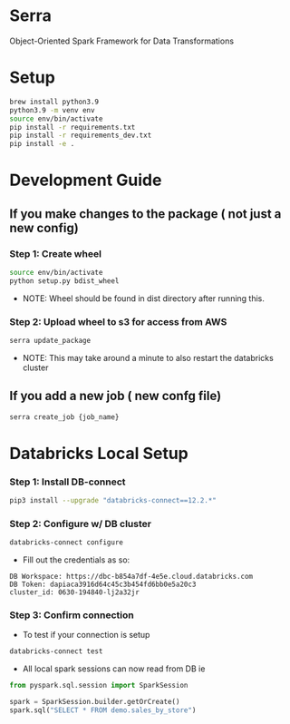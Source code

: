 # Serra
Object-Oriented Spark Framework for Data Transformations

# Setup

```bash
brew install python3.9
python3.9 -m venv env
source env/bin/activate
pip install -r requirements.txt
pip install -r requirements_dev.txt
pip install -e .
```

# Development Guide

## If you make changes to the package ( not just a new config)

### Step 1: Create wheel
```bash
source env/bin/activate
python setup.py bdist_wheel
```
* NOTE: Wheel should be found in dist directory after running this.

### Step 2: Upload wheel to s3 for access from AWS
```bash
serra update_package
```
* NOTE: This may take around a minute to also restart the databricks cluster

## If you add a new job ( new confg file)
```bash
serra create_job {job_name}
```

# Databricks Local Setup

### Step 1: Install DB-connect
```bash
pip3 install --upgrade "databricks-connect==12.2.*"
```

### Step 2: Configure w/ DB cluster
```bash
databricks-connect configure
```
* Fill out the credentials as so:
```
DB Workspace: https://dbc-b854a7df-4e5e.cloud.databricks.com
DB Token: dapiaca3916d64c45c3b454fd6bb0e5a20c3
cluster_id: 0630-194840-lj2a32jr
```

### Step 3: Confirm connection
* To test if your connection is setup
```bash
databricks-connect test
```

* All local spark sessions can now read from DB ie
```python
from pyspark.sql.session import SparkSession

spark = SparkSession.builder.getOrCreate()
spark.sql("SELECT * FROM demo.sales_by_store")
```